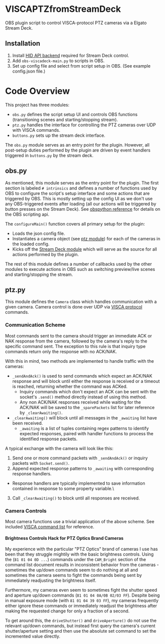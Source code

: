 # VISCAPTZfromStreamDeck

OBS plugin script to control VISCA-protocol PTZ cameras via a Elgato Stream Deck.

## Installation

1. Install [HID API backend](https://python-elgato-streamdeck.readthedocs.io/en/stable/pages/backend_libusb_hidapi.html) required for Stream Deck control.
2. Add `obs-viscadeck-main.py` to scripts in OBS.
3. Set up config file and select from script setup in OBS.  (See example config.json file.)

# Code Overview

This project has three modules:

* `obs.py` defines the script setup UI and controls OBS functions (transitioning scenes and starting/stopping stream).
* `ptz.py` handles the interface for controlling the PTZ cameras over UDP with VISCA commands.
* `buttons.py` sets up the stream deck interface.

The `obs.py` module serves as an entry point for the plugin.  However, all post-setup duties performed by the plugin are driven by event handlers triggered in `buttons.py` by the stream deck.

## obs.py

As mentioned, this module serves as the entry point for the plugin.  The first section is labeled `# intrinsics` and defines a number of functions used by OBS to configure the script's setup interface and some actions that are triggered by OBS.  This is mostly setting up the config UI as we don't use any OBS-triggered events after loading (all our actions will be triggered by button presses on the Stream Deck).  See [obspython reference](https://github.com/upgradeQ/Streaming-Software-Scripting-Reference) for details on the OBS scripting api.

The `configureMain()` function covers all primary setup for the plugin:
* Loads the json config file.
* Instantiates a camera object (see [ptz module](#ptz)) for each of the cameras in the loaded config.
* Kicks off the [Stream Deck module](#buttons.py) which will serve as the source for all actions performed by the plugin.

The rest of this module defines a number of callbacks used by the other modules to execute actions in OBS such as switching preview/live scenes and starting/stopping the stream.

## ptz.py

This module defines the `Camera` class which handles communication with a given camera.  Camera control is done over UDP via [VISCA protocol](https://en.wikipedia.org/wiki/VISCA_Protocol) commands.

### Communication Scheme

Most commands sent to the camera should trigger an immediate ACK or NAK response from the camera, followed by the camera's reply to the specific command sent.  The exception to this rule is that inquiry type commands return only the response with no ACK/NAK.

With this in mind, two methods are implemented to handle traffic with the cameras:
* `_sendAndAck()` is used to send commands which expect an ACK/NAK response and will block until either the response is received or a timeout is reached, returning whether the command was ACKed.
  - Inquiry commands which don't expect an ACK can be sent with the socket's `.send()` method directly instead of using this method.
  - Any non ACK/NAK responses received while waiting for the ACK/NAK will be saved to the `_sparePackets` list for later reference by `_clearAwaiting()`.
* `_clearAwaiting()` will block until all messages in the `_awaiting` list have been received.
  - `_awaiting` is a list of tuples containing regex patterns to identify expected responses, paired with handler functions to process the identified response packets.

A typical exchange with the camera will look like this:
1. Send one or more command packets with `_sendAndAck()` or inquiry packets with `Socket.send()`.
2. Append expected response patterns to `_awaiting` with corresponding response handlers.
  - Response handlers are typically implemented to save information contained in response to some property variable.\
3. Call `_clearAwaiting()` to block until all responses are received.

### Camera Controls

Most camera functions use a trivial application of the above scheme.  See included [VISCA command list](PTZOptics-VISCA-over-IP-Rev-1_2-8-20.pdf) for reference.

#### Brightness Controls Hack for PTZ Optics Brand Cameras

My experience with the particular "PTZ Optics" brand of cameras I use has been that they struggle mightily with the basic brightness controls.  Using the (`81 01 04 0D ...`) commands under the `CAM_Bright` section of the command list document results in inconsistent behavior from the cameras - sometimes the up/down commands seem to do nothing at all and sometimes the camera seems to fight the commands being sent by immediately readjusting the brightness itself.

Furthermore, my cameras even seem to sometimes fight the shutter speed and aperture up/down commands (`81 01 04 0A/0B 02/03 FF`).  Despite being in manual exposure mode (with `81 01 04 39 03 FF`), my cameras frequently either ignore these commands or immediately readjust the brightness after making the requested change for only a fraction of a second.

To get around this, the `driveShutter()` and `driveAperture()` do not use the relevant up/down commands, but instead first query the camera's current shutter/aperture setting and then use the absolute set command to set the incremented value directly.
